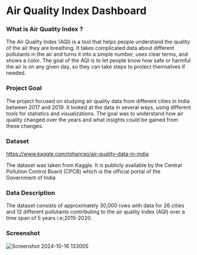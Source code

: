 # Air Quality Index Dashboard

### What is Air Quality Index ?

The Air Quality Index (AQI) is a tool that helps people understand the quality of the air they are breathing. It takes complicated data about different pollutants in the air and turns it into a simple number, uses clear terms, and shows a color. The goal of the AQI is to let people know how safe or harmful the air is on any given day, so they can take steps to protect themselves if needed.

### Project Goal

The project focused on studying air quality data from different cities in India between 2017 and 2019. It looked at the data in several ways, using different tools for statistics and visualizations. The goal was to understand how air quality changed over the years and what insights could be gained from these changes.

### Dataset 

https://www.kaggle.com/rohanrao/air-quality-data-in-india

The dataset was taken from Kaggle. It is publicly available by the Central Pollution Control Board (CPCB) which is the official portal of the Government of India

### Data Description

The dataset consists of approximately 30,000 rows with data for 26 cities and 12 different pollutants contributing to the air quality Index (AQI) over a time span of 5 years i.e;2015-2020.

### Screenshot

![Screenshot 2024-10-16 133005](https://github.com/user-attachments/assets/4e98f64f-1c60-4131-a5b8-f86fa842a387)

